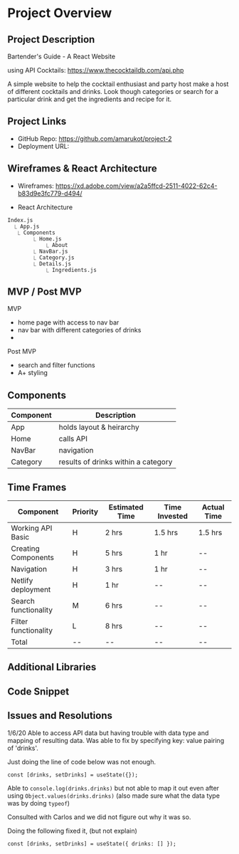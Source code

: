 # Project Overview

## Project Description

Bartender's Guide - A React Website

using API Cocktails: https://www.thecocktaildb.com/api.php

A simple website to help the cocktail enthusiast and party host make a host of different cocktails and drinks. Look though categories or search for a particular drink and get the ingredients and recipe for it.

## Project Links

- GitHub Repo: https://github.com/amarukot/project-2
- Deployment URL:

## Wireframes & React Architecture

- Wireframes: https://xd.adobe.com/view/a2a5ffcd-2511-4022-62c4-b83d9e3fc779-d494/

- React Architecture

```
Index.js
  ⎿ App.js
   ⎿ Components
        ⎿ Home.js
            ⎿ About
        ⎿ NavBar.js
        ⎿ Category.js
        ⎿ Details.js
            ⎿ Ingredients.js
```

## MVP / Post MVP

MVP

- home page with access to nav bar
- nav bar with different categories of drinks
-

Post MVP

- search and filter functions
- A+ styling

## Components

| Component | Description                         |
| --------- | ----------------------------------- |
| App       | holds layout & heirarchy            |
| Home      | calls API                           |
| NavBar    | navigation                          |
| Category  | results of drinks within a category |

## Time Frames

| Component            | Priority | Estimated Time | Time Invested | Actual Time |
| -------------------- | -------- | -------------- | ------------- | ----------- |
| Working API Basic    | H        | 2 hrs          | 1.5 hrs       | 1.5 hrs     |
| Creating Components  | H        | 5 hrs          | 1 hr          | --          |
| Navigation           | H        | 3 hrs          | 1 hr          | --          | -- |
| Netlify deployment   | H        | 1 hr           | --            | --          | -- |
| Search functionality | M        | 6 hrs          | --            | --          |
| Filter functionality | L        | 8 hrs          | --            | --          |
| Total                | --       | --             | --            | --          |

## Additional Libraries

## Code Snippet

## Issues and Resolutions

1/6/20
Able to access API data but having trouble with data type and mapping of resulting data.
Was able to fix by specifying key: value pairing of 'drinks'.

Just doing the line of code below was not enough.

```
const [drinks, setDrinks] = useState({});
```

Able to `console.log(drinks.drinks)` but not able to map it out even after using `Object.values(drinks.drinks)` (also made sure what the data type was by doing `typeof`)

Consulted with Carlos and we did not figure out why it was so.

Doing the following fixed it, (but not explain)

```
const [drinks, setDrinks] = useState({ drinks: [] });
```
